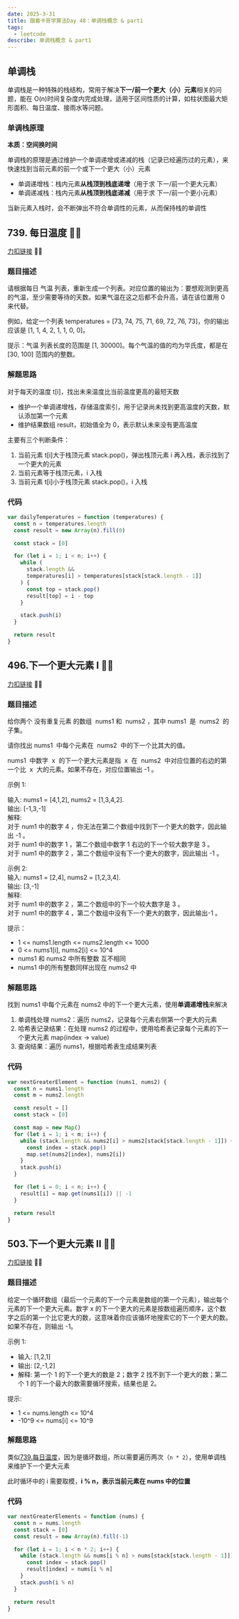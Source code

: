 ```yaml
---
date: 2025-3-31
title: 跟着卡哥学算法Day 48：单调栈概念 & part1
tags:
  - leetcode
describe: 单调栈概念 & part1
---
```


## 单调栈

单调栈是一种特殊的栈结构，常用于解决**下一/前一个更大（小）元素**相关的问题，能在 O(n)时间复杂度内完成处理，适用于区间性质的计算，如柱状图最大矩形面积、每日温度、接雨水等问题。

### 单调栈原理

**本质：空间换时间**

单调栈的原理是通过维护一个单调递增或递减的栈（记录已经遍历过的元素），来快速找到当前元素的前一个或下一个更大（小）元素

- 单调递增栈：栈内元素**从栈顶到栈底递增**（用于求 下一/前一个更大元素）
- 单调递减栈：栈内元素**从栈顶到栈底递减**（用于求 下一/前一个更小元素）

当新元素入栈时，会不断弹出不符合单调性的元素，从而保持栈的单调性

## 739. 每日温度 🌟🌟

[力扣链接](https://leetcode.cn/problems/daily-temperatures/description/) 🌟🌟

### 题目描述

请根据每日 气温 列表，重新生成一个列表。对应位置的输出为：要想观测到更高的气温，至少需要等待的天数。如果气温在这之后都不会升高，请在该位置用 0 来代替。

例如，给定一个列表 temperatures = [73, 74, 75, 71, 69, 72, 76, 73]，你的输出应该是 [1, 1, 4, 2, 1, 1, 0, 0]。

提示：气温 列表长度的范围是 [1, 30000]。每个气温的值的均为华氏度，都是在 [30, 100] 范围内的整数。

### 解题思路

对于每天的温度 t[i]，找出未来温度比当前温度更高的最短天数

- 维护一个单调递增栈，存储温度索引，用于记录尚未找到更高温度的天数，默认添加第一个元素
- 维护结果数组 result，初始值全为 0，表示默认未来没有更高温度

主要有三个判断条件：

1. 当前元素 t[i]大于栈顶元素 stack.pop()，弹出栈顶元素 i 再入栈，表示找到了一个更大的元素
2. 当前元素等于栈顶元素，i 入栈
3. 当前元素 t[i]小于栈顶元素 stack.pop()，i 入栈

### 代码

```js
var dailyTemperatures = function (temperatures) {
  const n = temperatures.length
  const result = new Array(n).fill(0)

  const stack = [0]

  for (let i = 1; i < n; i++) {
    while (
      stack.length &&
      temperatures[i] > temperatures[stack[stack.length - 1]]
    ) {
      const top = stack.pop()
      result[top] = i - top
    }

    stack.push(i)
  }

  return result
}
```

## 496.下一个更大元素 I 🌟🌟

[力扣链接](https://leetcode.cn/problems/next-greater-element-i/description/) 🌟🌟

### 题目描述

给你两个 没有重复元素 的数组  nums1 和  nums2 ，其中 nums1  是  nums2  的子集。

请你找出 nums1  中每个元素在  nums2  中的下一个比其大的值。

nums1  中数字  x  的下一个更大元素是指  x  在  nums2  中对应位置的右边的第一个比  x  大的元素。如果不存在，对应位置输出 -1 。

示例 1:

输入: nums1 = [4,1,2], nums2 = [1,3,4,2].  
输出: [-1,3,-1]  
解释:  
对于 num1 中的数字 4 ，你无法在第二个数组中找到下一个更大的数字，因此输出 -1 。  
对于 num1 中的数字 1 ，第二个数组中数字 1 右边的下一个较大数字是 3 。  
对于 num1 中的数字 2 ，第二个数组中没有下一个更大的数字，因此输出 -1 。

示例 2:  
输入: nums1 = [2,4], nums2 = [1,2,3,4].  
输出: [3,-1]  
解释:  
对于 num1 中的数字 2 ，第二个数组中的下一个较大数字是 3 。  
对于 num1 中的数字 4 ，第二个数组中没有下一个更大的数字，因此输出-1 。

提示：

- 1 <= nums1.length <= nums2.length <= 1000
- 0 <= nums1[i], nums2[i] <= 10^4
- nums1 和 nums2 中所有整数 互不相同
- nums1 中的所有整数同样出现在 nums2 中

### 解题思路

找到 nums1 中每个元素在 nums2 中的下一个更大元素，使用**单调递增栈**来解决

1. 单调栈处理 nums2：遍历 nums2，记录每个元素右侧第一个更大的元素
2. 哈希表记录结果：在处理 nums2 的过程中，使用哈希表记录每个元素的下一个更大元素 map(index -> value)
3. 查询结果：遍历 nums1，根据哈希表生成结果列表

### 代码

```js
var nextGreaterElement = function (nums1, nums2) {
  const n = nums1.length
  const m = nums2.length

  const result = []
  const stack = [0]

  const map = new Map()
  for (let i = 1; i < m; i++) {
    while (stack.length && nums2[i] > nums2[stack[stack.length - 1]]) {
      const index = stack.pop()
      map.set(nums2[index], nums2[i])
    }
    stack.push(i)
  }

  for (let i = 0; i < n; i++) {
    result[i] = map.get(nums1[i]) || -1
  }

  return result
}
```

## 503.下一个更大元素 II 🌟🌟

[力扣链接](https://leetcode.cn/problems/next-greater-element-ii/description/) 🌟🌟

### 题目描述

给定一个循环数组（最后一个元素的下一个元素是数组的第一个元素），输出每个元素的下一个更大元素。数字 x 的下一个更大的元素是按数组遍历顺序，这个数字之后的第一个比它更大的数，这意味着你应该循环地搜索它的下一个更大的数。如果不存在，则输出 -1。

示例 1:

- 输入: [1,2,1]
- 输出: [2,-1,2]
- 解释: 第一个 1 的下一个更大的数是 2；数字 2 找不到下一个更大的数；第二个 1 的下一个最大的数需要循环搜索，结果也是 2。

提示:

- 1 <= nums.length <= 10^4
- -10^9 <= nums[i] <= 10^9

### 解题思路

类似[739.每日温度](#739-每日温度-)，因为是循环数组，所以需要遍历两次（`n * 2`），使用单调栈来维护下一个更大元素

此时循环中的 i 需要取模，**i % n，表示当前元素在 nums 中的位置**

### 代码

```js
var nextGreaterElements = function (nums) {
  const n = nums.length
  const stack = [0]
  const result = new Array(n).fill(-1)

  for (let i = 1; i < n * 2; i++) {
    while (stack.length && nums[i % n] > nums[stack[stack.length - 1]]) {
      const index = stack.pop()
      result[index] = nums[i % n]
    }
    stack.push(i % n)
  }

  return result
}
```
